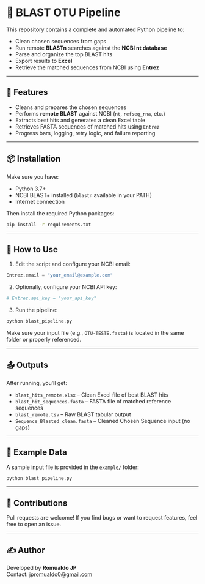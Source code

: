 # 🔬 BLAST OTU Pipeline

This repository contains a complete and automated Python pipeline to:

- Clean chosen sequences from gaps
- Run remote **BLASTn** searches against the **NCBI nt database**
- Parse and organize the top BLAST hits
- Export results to **Excel**
- Retrieve the matched sequences from NCBI using **Entrez**

---

## 🚀 Features

- Cleans and prepares the chosen sequences
- Performs **remote BLAST** against NCBI (`nt`, `refseq_rna`, etc.)
- Extracts best hits and generates a clean Excel table
- Retrieves FASTA sequences of matched hits using `Entrez`
- Progress bars, logging, retry logic, and failure reporting

---

## 📦 Installation

Make sure you have:

- Python 3.7+
- NCBI BLAST+ installed (`blastn` available in your PATH)
- Internet connection

Then install the required Python packages:

```bash
pip install -r requirements.txt
```

---

## 🧬 How to Use

1. Edit the script and configure your NCBI email:
```python
Entrez.email = "your_email@example.com"
```

2. Optionally, configure your NCBI API key:
```python
# Entrez.api_key = "your_api_key"
```

3. Run the pipeline:
```bash
python blast_pipeline.py
```

Make sure your input file (e.g., `OTU-TESTE.fasta`) is located in the same folder or properly referenced.

---

## 📤 Outputs

After running, you’ll get:

- `blast_hits_remote.xlsx` – Clean Excel file of best BLAST hits
- `blast_hit_sequences.fasta` – FASTA file of matched reference sequences
- `blast_remote.tsv` – Raw BLAST tabular output
- `Sequence_Blasted_clean.fasta` – Cleaned Chosen Sequence input (no gaps)

---

## 🧪 Example Data

A sample input file is provided in the [`example/`](example/) folder:
```bash
python blast_pipeline.py
```

---

## 🙌 Contributions

Pull requests are welcome! If you find bugs or want to request features, feel free to open an issue.

---

## ✍️ Author

Developed by **Romualdo JP**  
Contact: jpromualdo0@gmail.com
